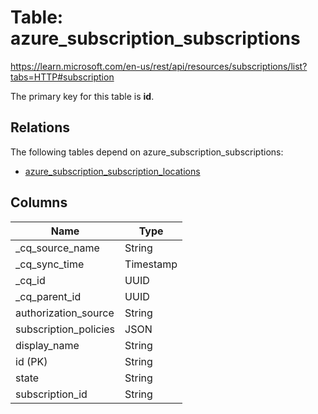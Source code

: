 # Table: azure_subscription_subscriptions

https://learn.microsoft.com/en-us/rest/api/resources/subscriptions/list?tabs=HTTP#subscription

The primary key for this table is **id**.

## Relations

The following tables depend on azure_subscription_subscriptions:
  - [azure_subscription_subscription_locations](azure_subscription_subscription_locations)

## Columns

| Name          | Type          |
| ------------- | ------------- |
|_cq_source_name|String|
|_cq_sync_time|Timestamp|
|_cq_id|UUID|
|_cq_parent_id|UUID|
|authorization_source|String|
|subscription_policies|JSON|
|display_name|String|
|id (PK)|String|
|state|String|
|subscription_id|String|